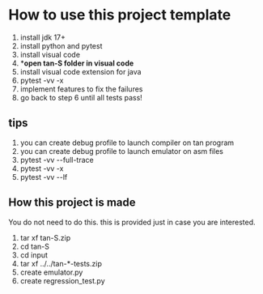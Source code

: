 # How to use this project template
1. install jdk 17+
2. install python and pytest
3. install visual code
4. ***open tan-S folder in visual code**
5. install visual code extension for java
6. pytest -vv -x
7. implement features to fix the failures
8. go back to step 6 until all tests pass!

## tips
1. you can create debug profile to launch compiler on tan program
2. you can create debug profile to launch emulator on asm files
3. pytest -vv --full-trace
4. pytest -vv -x
5. pytest -vv --lf

## How this project is made
You do not need to do this.
this is provided just in case you are interested.
1. tar xf tan-S.zip
2. cd tan-S
3. cd input
4. tar xf ../../tan-*-tests.zip
5. create emulator.py
6. create regression_test.py
